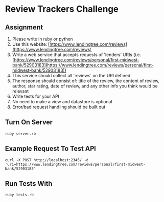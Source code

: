 # Review Trackers Challenge

## Assignment

1. Please write in ruby or python
2. Use this website: [https://www.lendingtree.com/reviews](https://www.lendingtree.com/reviews)
3. Write a web service that accepts requests of 'lenders' URIs (i.e. [https://www.lendingtree.com/reviews/personal/first-midwest-bank/52903183](https://www.lendingtree.com/reviews/personal/first-midwest-bank/52903183))
4. This service should collect all 'reviews' on the URI defined
5. The response should consist of: title of the review, the content of review, author, star rating, date of review, and any other info you think would be relevant
6. Write tests for your API
7. No need to make a view and datastore is optional
8. Error/bad request handling should be built out

## Turn On Server

`ruby server.rb`

## Example Request To Test API

`curl -X POST http://localhost:2345/ -d 'uri=https://www.lendingtree.com/reviews/personal/first-midwest-bank/52903183'`

## Run Tests With

`ruby tests.rb`
